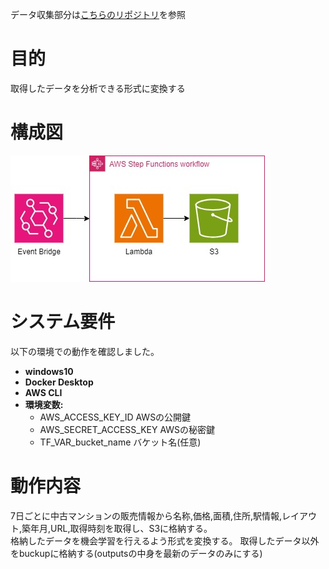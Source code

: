 データ収集部分は[こちらのリポジトリ](https://github.com/gooooya/scraping_Terraform_AWS/tree/master)を参照  
  
# 目的  
取得したデータを分析できる形式に変換する

# 構成図
![構成図](images/configuration_diagram.jpg)

# システム要件
以下の環境での動作を確認しました。
- **windows10**
- **Docker Desktop**
- **AWS CLI**
- **環境変数:**
  - AWS_ACCESS_KEY_ID AWSの公開鍵
  - AWS_SECRET_ACCESS_KEY AWSの秘密鍵
  - TF_VAR_bucket_name バケット名(任意)

# 動作内容
7日ごとに中古マンションの販売情報から名称,価格,面積,住所,駅情報,レイアウト,築年月,URL,取得時刻を取得し、S3に格納する。  
格納したデータを機会学習を行えるよう形式を変換する。
取得したデータ以外をbuckupに格納する(outputsの中身を最新のデータのみにする)
